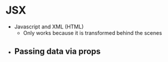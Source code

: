 # JSX

- Javascript and XML (HTML)
    - Only works because it is transformed behind the scenes
- Passing data via props
    - 